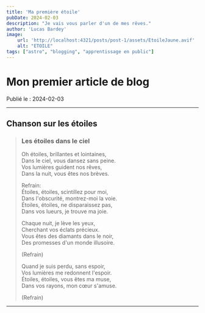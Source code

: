 ```yaml
---
title: 'Ma première étoile'
pubDate: 2024-02-03
description: "Je vais vous parler d'un de mes rêves."
author: 'Lucas Bardey'
image:
    url: 'http://localhost:4321/posts/post-1/assets/EtoileJaune.avif'
    alt: "ETOILE"
tags: ["astro", "blogging", "apprentissage en public"]
---
```

# Mon premier article de blog

Publié le : 2024-02-03

---
## Chanson sur les étoiles

>
>### Les étoiles dans le ciel
>
>Oh étoiles, brillantes et lointaines,  
>Dans le ciel, vous dansez sans peine.  
>Vos lumières guident nos rêves,  
>Dans la nuit, vous êtes nos brèves.
>
>Refrain:  
>Étoiles, étoiles, scintillez pour moi,  
>Dans l'obscurité, montrez-moi la voie.  
>Étoiles, étoiles, ne disparaissez pas,  
>Dans vos lueurs, je trouve ma joie.
>
>Chaque nuit, je lève les yeux,  
>Cherchant vos éclats précieux.  
>Vous êtes des diamants dans le noir,  
>Des promesses d'un monde illusoire.
>
>(Refrain)
>
>Quand je suis perdu, sans espoir,  
>Vos lumières me redonnent l'espoir.  
>Étoiles, étoiles, vous êtes ma muse,  
>Dans vos rayons, mon cœur s'amuse.
>
>(Refrain)

---

